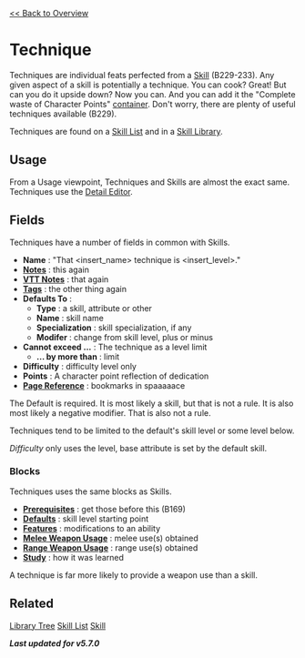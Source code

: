 [<< Back to Overview](./Overview.md "Overview")

# Technique
Techniques are individual feats perfected from a [Skill](./Skill.md "Skill") (B229-233). Any given aspect of a skill is potentially a technique. You can cook? Great! But can you do it upside down? Now you can. And you can add it the "Complete waste of Character Points" [container](./Container.md "Container"). Don't worry, there are plenty of useful techniques available (B229).

Techniques are found on a [Skill List](./Skill%20List.md "Skill List") and in a [Skill Library](./Library%20Tree.md "Library Tree:Skill").

## Usage
From a Usage viewpoint, Techniques and Skills are almost the exact same. Techniques use the [Detail Editor](./Detail%20Editor.md "Detail Editor").

## Fields
Techniques have a number of fields in common with Skills.

- **Name** : "That \<insert_name> technique is \<insert_level>."
- **[Notes](./Notes.md "Notes")** : this again
- **[VTT Notes](./VTT%20Notes.md "VTT Notes")** : that again
- **[Tags](./Tags.md "Tags")** : the other thing again
- **Defaults To** :
  - **Type** : a skill, attribute or other
  - **Name** : skill name
  - **Specialization** : skill specialization, if any
  - **Modifer** : change from skill level, plus or minus
- **Cannot exceed ...** : The technique as a level limit
  - **... by more than** : limit
- **Difficulty** : difficulty level only
- **Points** : A character point reflection of dedication
- **[Page Reference](./Page%20Reference.md "Page Reference")** : bookmarks in spaaaaace

The Default is required. It is most likely a skill, but that is not a rule. It is also most likely a negative modifier. That is also not a rule.

Techniques tend to be limited to the default's skill level or some level below.

*Difficulty* only uses the level, base attribute is set by the default skill.

### Blocks
Techniques uses the same blocks as Skills.

- **[Prerequisites](./Prerequisites.md "Prerequisites")** : get those before this (B169)
- **[Defaults](./Defaults.md "Defaults")** : skill level starting point
- **[Features](./Features.md "Features")** : modifications to an ability
- **[Melee Weapon Usage](./Melee%20Weapon%20Usage.md "Melee Weapon Usage")** : melee use(s) obtained
- **[Range Weapon Usage](./Range%20Weapon%20Usage.md "Range Weapon Usage")** : range use(s) obtained
- **[Study](./Study.md "Study")** : how it was learned

A technique is far more likely to provide a weapon use than a skill.

## Related
[Library Tree](./Library%20Tree.md "Library Tree")
[Skill List](./Skill%20List.md "Skill List")
[Skill](./Skill.md "Skill")

***Last updated for v5.7.0***